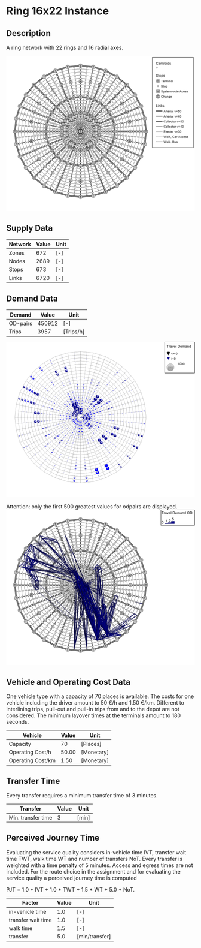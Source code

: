 # Ring 16x22 Instance

## Description
A ring network with 22 rings and 16 radial axes.

![ring_network](Input/Image/Network.jpg)

## Supply Data
| Network       | Value  | Unit |
| ---           | ---    |---   |
| Zones         |    672 | [-]  |    
| Nodes		    |   2689 | [-]  |   
| Stops			|	 673 | [-]  |
| Links         |   6720 | [-]  |

## Demand Data
| Demand       | Value  | Unit       | 
| ---          | ---    |---         |
| OD-pairs     | 450912 | [-]        |
| Trips        |   3957 | [Trips/h]  |

![ring_demand](Input/Image/Demand.jpg)

Attention: only the first 500 greatest values for odpairs are displayed.
![ring_demand_od](Input/Image/Demand_OD.jpg)

## Vehicle and Operating Cost Data
One vehicle type with a capacity of 70 places is available. The costs for one vehicle including the driver amount to 50 €/h and 1.50 €/km. Different to interlining trips, pull-out and pull-in trips from and to the depot are not considered. The minimum layover times at the terminals amount to 180 seconds.

| Vehicle           | Value  | Unit     | 
| ---               | ---    |---       |
| Capacity          |     70 |  [Places]|
| Operating Cost/h  |  50.00 |[Monetary]|
| Operating Cost/km |   1.50 |[Monetary]|

## Transfer Time
Every transfer requires a minimum transfer time of 3 minutes.

| Transfer           | Value  | Unit     | 
| ---                | ---    |---       |
| Min. transfer time |      3 |[min]     |

## Perceived Journey Time
Evaluating the service quality considers in-vehicle time IVT, transfer wait time TWT, walk time WT and number of transfers NoT. Every transfer is weighted with a time penalty of 5 minutes. Access and egress times are not included. For the route choice in the assignment and for evaluating the service quality a perceived journey time is computed

PJT = 1.0 * IVT + 1.0 * TWT + 1.5 * WT + 5.0 * NoT. 

| Factor            | Value  | Unit         | 
| ---               | ---    |---           |
| in-vehicle time   |    1.0 |  [-]         |
| transfer wait time|    1.0 |  [-]         |
| walk time         |    1.5 |  [-]         |
| transfer          |    5.0 |[min/transfer]|
